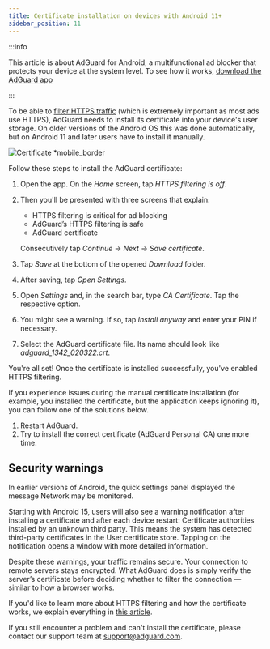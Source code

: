 ```yaml
---
title: Certificate installation on devices with Android 11+
sidebar_position: 11
---
```


:::info

This article is about AdGuard for Android, a multifunctional ad blocker that protects your device at the system level. To see how it works, [download the AdGuard app](https://agrd.io/download-kb-adblock)

:::

To be able to [filter HTTPS traffic](/general/https-filtering/what-is-https-filtering.md) (which is extremely important as most ads use HTTPS), AdGuard needs to install its certificate into your device's user storage. On older versions of the Android OS this was done automatically, but on Android 11 and later users have to install it manually.

![Certificate *mobile_border](https://cdn.adtidy.org/content/kb/ad_blocker/android/solving_problems/manual-certificate/g.gif)

Follow these steps to install the AdGuard certificate:

1. Open the app. On the *Home* screen, tap *HTTPS filtering is off*.

1. Then you'll be presented with three screens that explain:
    - HTTPS filtering is critical for ad blocking
    - AdGuard’s HTTPS filtering is safe
    - AdGuard certificate

    Consecutively tap *Continue* → *Next* → *Save certificate*.

1. Tap *Save* at the bottom of the opened *Download* folder.

1. After saving, tap *Open Settings*.

1. Open *Settings* and, in the search bar, type *CA Certificate*. Tap the respective option.

1. You might see a warning. If so, tap *Install anyway* and enter your PIN if necessary.

1. Select the AdGuard certificate file. Its name should look like *adguard_1342_020322.crt*.

You're all set! Once the certificate is installed successfully, you've enabled HTTPS filtering.

If you experience issues during the manual certificate installation (for example, you installed the certificate, but the application keeps ignoring it), you can follow one of the solutions below.

1. Restart AdGuard.
2. Try to install the correct certificate (AdGuard Personal CA) one more time.

## Security warnings

In earlier versions of Android, the quick settings panel displayed the message Network may be monitored.

Starting with Android 15, users will also see a warning notification after installing a certificate and after each device restart: Certificate authorities installed by an unknown third party. This means the system has detected third-party certificates in the User certificate store. Tapping on the notification opens a window with more detailed information.

Despite these warnings, your traffic remains secure. Your connection to remote servers stays encrypted. What AdGuard does is simply verify the server’s certificate before deciding whether to filter the connection — similar to how a browser works.

If you'd like to learn more about HTTPS filtering and how the certificate works, we explain everything in [this article](https://adguard.com/kb/general/https-filtering/what-is-https-filtering/). 

If you still encounter a problem and can't install the certificate, please contact our support team at <support@adguard.com>.
